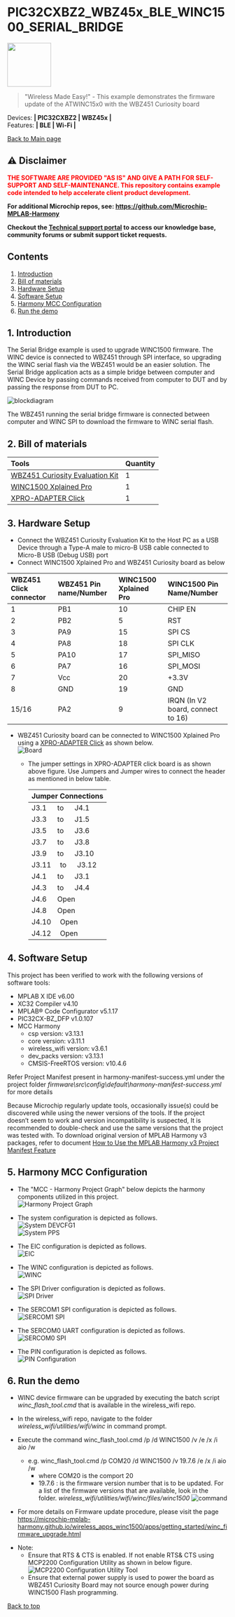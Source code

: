 # PIC32CXBZ2_WBZ45x_BLE_WINC1500_SERIAL_BRIDGE
<img src="docs/IoT-Made-Easy-Logo.png" width=100>


> "Wireless Made Easy!" - This example demonstrates the firmware update of the ATWINC15x0 with the WBZ451 Curiosity board

Devices: **| PIC32CXBZ2 | WBZ45x |**<br>
Features: **| BLE | Wi-Fi |**

[Back to Main page](../README.md)

## ⚠ Disclaimer

<p><span style="color:red"><b>
THE SOFTWARE ARE PROVIDED "AS IS" AND GIVE A PATH FOR SELF-SUPPORT AND SELF-MAINTENANCE. This repository contains example code intended to help accelerate client product development. </br>

For additional Microchip repos, see: <a href="https://github.com/Microchip-MPLAB-Harmony" target="_blank">https://github.com/Microchip-MPLAB-Harmony</a>

Checkout the <a href="https://microchipsupport.force.com/s/" target="_blank">Technical support portal</a> to access our knowledge base, community forums or submit support ticket requests.
</span></p></b>

## Contents

1. [Introduction](#step1)
1. [Bill of materials](#step2)
1. [Hardware Setup](#step3)
1. [Software Setup](#step4)
1. [Harmony MCC Configuration](#step5)
1. [Run the demo](#step6)

## 1. Introduction<a name="step1">

The Serial Bridge example is used to upgrade WINC1500 firmware. The WINC device is connected to WBZ451 through SPI interface, so upgrading the WINC serial flash via the WBZ451 would be an easier solution. The Serial Bridge application acts as a simple bridge between computer and WINC Device by passing commands received from computer to DUT and by passing the response from DUT to PC.


![blockdiagram](docs/BlockDiagram.PNG)


The WBZ451 running the serial bridge firmware is connected between computer and WINC SPI to download the firmware to WINC serial flash.

## 2. Bill of materials<a name="step2">


|**Tools**|**Quantity**|
| :- | :- |
|[WBZ451 Curiosity Evaluation Kit](https://www.microchip.com/DevelopmentTools/ProductDetails/PartNO/EA71C53A)|1|
|[WINC1500 Xplained Pro](https://www.microchip.com/en-us/product/ATWINC1500)|1|
|[XPRO-ADAPTER  Click](https://www.mikroe.com/xpro-adapter-click)|1|



## 3. Hardware Setup<a name="step3">

- Connect the WBZ451 Curiosity Evaluation Kit to the Host PC as a USB Device through a Type-A male to micro-B USB cable connected to Micro-B USB (Debug USB) port
- Connect WINC1500 Xplained Pro and WBZ451 Curiosity board as below

|WBZ451 Click connector|WBZ451 Pin name/Number|WINC1500 Xplained Pro|WINC1500 Pin Name/Number|
| :- | :- | :- | :- |
|1|PB1|10|CHIP EN|
|2|PB2|5|RST|
|3|PA9|15|SPI CS|
|4|PA8|18|SPI CLK|
|5|PA10|17|SPI\_MISO|
|6|PA7|16|SPI\_MOSI|
|7|Vcc|20|+3.3V|
|8|GND|19|GND|
|15/16|PA2|9|IRQN (In V2 board, connect to 16)|

- WBZ451 Curiosity board can be connected to WINC1500 Xplained Pro using a [XPRO-ADAPTER  Click](https://www.mikroe.com/xpro-adapter-click) as shown below.\
![Board](docs/Board.PNG)
  - The jumper settings in XPRO-ADAPTER click board is as shown above figure. Use Jumpers and Jumper wires to connect the header as mentioned in below table.

	|Jumper Connections|
	| :- |
	|J3.1 &emsp; to &emsp; J4.1 |
	|J3.3 &emsp; to &emsp; J1.5 |
	|J3.5 &emsp; to &emsp; J3.6 |
	|J3.7 &emsp; to &emsp; J3.8 |
	|J3.9 &emsp; to &emsp; J3.10|
	|J3.11&emsp; to &emsp; J3.12|
	|J4.1 &emsp; to &emsp; J3.1 |
	|J4.3 &emsp; to &emsp; J4.4 |
	|J4.6 &emsp; Open |
	|J4.8 &emsp; Open |
	|J4.10&emsp; Open |
	|J4.12&emsp; Open |
	

## 4. Software Setup<a name="step4">

This project has been verified to work with the following versions of software tools:

- MPLAB X IDE v6.00
- XC32 Compiler v4.10
- MPLAB® Code Configurator v5.1.17
- PIC32CX-BZ\_DFP v1.0.107
- MCC Harmony
  - csp version: v3.13.1
  - core version: v3.11.1
  - wireless\_wifi version: v3.6.1
  - dev\_packs version: v3.13.1
  - CMSIS-FreeRTOS version: v10.4.6

Refer Project Manifest present in harmony-manifest-success.yml under the project folder *firmware\src\config\default\harmony-manifest-success.yml* for more details

Because Microchip regularly update tools, occasionally issue(s) could be discovered while using the newer versions of the tools. If the project doesn’t seem to work and version incompatibility is suspected, It is recommended to double-check and use the same versions that the project was tested with. To download original version of MPLAB Harmony v3 packages, refer to document [How to Use the MPLAB Harmony v3 Project Manifest Feature](https://microchip.com/DS90003305)

## 5. Harmony MCC Configuration<a name="step5">

- The "MCC - Harmony Project Graph" below depicts the harmony components utilized in this project.\
![Harmony Project Graph](docs/harmony_project_graph.PNG)

- The system configuration is depicted as follows.\
![System DEVCFG1](docs/Setup_DEVCFG1.PNG)\
![System PPS](docs/Setup_PPS.PNG)

- The EIC configuration is depicted as follows.\
![EIC](docs/EIC.PNG)

- The WINC configuration is depicted as follows.\
![WINC](docs/WINC.PNG)

- The SPI Driver configuration is depicted as follows.\
![SPI Driver](docs/DRV_SPI.PNG)

- The SERCOM1 SPI configuration is depicted as follows.\
![SERCOM1 SPI](docs/SERCOM1_SPI.PNG)

- The SERCOM0 UART configuration is depicted as follows.\
![SERCOM0 SPI](docs/SERCOM0_Uart.PNG)

- The PIN configuration is depicted as follows.\
![PIN Configuration](docs/PinConfig.PNG)

## 6. Run the demo<a name="step6">

- WINC device firmware can be upgraded by executing the batch script *winc_flash_tool.cmd* that is available in the wireless\_wifi repo.

- In the wireless\_wifi repo, navigate to the folder *wireless\_wifi/utilities/wifi/winc* in command prompt.
- Execute the command winc_flash_tool.cmd /p <COMx> /d WINC1500 /v <firmware version number> /e /x /i aio /w
	- e.g. winc_flash_tool.cmd /p COM20 /d WINC1500 /v 19.7.6 /e /x /i aio /w
		- where COM20 is the comport 20
		- 19.7.6 : is the firmware version number that is to be updated. For a list of the firmware versions that are available, look in the folder. *wireless\_wifi/utilities/wifi/winc/files/winc1500*
![command](docs/cmd.PNG)
- For more details on Firmware update procedure, please visit the page <https://microchip-mplab-harmony.github.io/wireless_apps_winc1500/apps/getting_started/winc_firmware_upgrade.html>

* Note:
	- Ensure that RTS & CTS is enabled. If not enable RTS& CTS using MCP2200 Configuration Utility as shown in below figure.\
	![MCP2200 Configuration Utility Tool](docs/MCP2200.PNG)
	- Ensure that external power supply is used to power the board as WBZ451 Curiosity Board may not source enough power during WINC1500 Flash programming.
	
<a href="#top">Back to top</a>


